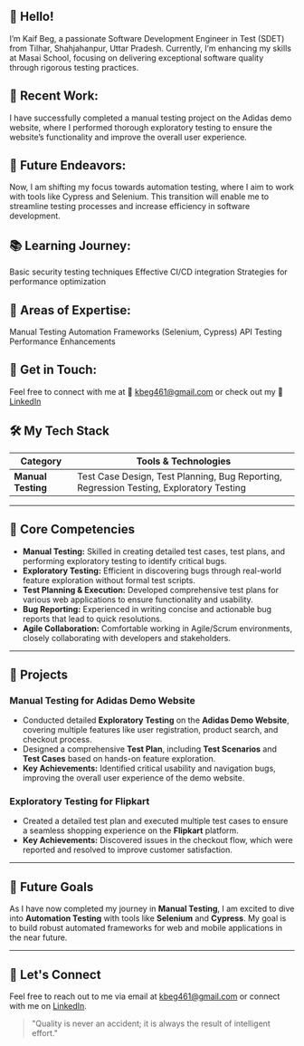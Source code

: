 ## 👋 Hello!
I’m Kaif Beg, a passionate Software Development Engineer in Test (SDET) from Tilhar, Shahjahanpur, Uttar Pradesh. Currently, I’m enhancing my skills at Masai School, focusing on delivering exceptional software quality through rigorous testing practices.

## 🔧 Recent Work:
I have successfully completed a manual testing project on the Adidas demo website, where I performed thorough exploratory testing to ensure the website’s functionality and improve the overall user experience.

## 🚀 Future Endeavors:
Now, I am shifting my focus towards automation testing, where I aim to work with tools like Cypress and Selenium. This transition will enable me to streamline testing processes and increase efficiency in software development.


## 📚 Learning Journey:
Basic security testing techniques
Effective CI/CD integration
Strategies for performance optimization

## 💬 Areas of Expertise:
Manual Testing
Automation Frameworks (Selenium, Cypress)
API Testing
Performance Enhancements

## 📧 Get in Touch:
Feel free to connect with me at 📧 kbeg461@gmail.com or check out my 📧 [LinkedIn](https://www.linkedin.com/in/kaif-beg-49186b281)



## 🛠️ My Tech Stack

| **Category**             | **Tools & Technologies**                                                                            |
|--------------------------|-----------------------------------------------------------------------------------------------------|
| **Manual Testing**       | Test Case Design, Test Planning, Bug Reporting, Regression Testing, Exploratory Testing            |


---

## 🌟 Core Competencies

- **Manual Testing:** Skilled in creating detailed test cases, test plans, and performing exploratory testing to identify critical bugs.
- **Exploratory Testing:** Efficient in discovering bugs through real-world feature exploration without formal test scripts.
- **Test Planning & Execution:** Developed comprehensive test plans for various web applications to ensure functionality and usability.
- **Bug Reporting:** Experienced in writing concise and actionable bug reports that lead to quick resolutions.
- **Agile Collaboration:** Comfortable working in Agile/Scrum environments, closely collaborating with developers and stakeholders.

---

## 🚀 Projects

### **Manual Testing for Adidas Demo Website**
- Conducted detailed **Exploratory Testing** on the **Adidas Demo Website**, covering multiple features like user registration, product search, and checkout process.
- Designed a comprehensive **Test Plan**, including **Test Scenarios** and **Test Cases** based on hands-on feature exploration.
- **Key Achievements:** Identified critical usability and navigation bugs, improving the overall user experience of the demo website.

### **Exploratory Testing for Flipkart**
- Created a detailed test plan and executed multiple test cases to ensure a seamless shopping experience on the **Flipkart** platform.
- **Key Achievements:** Discovered issues in the checkout flow, which were reported and resolved to improve customer satisfaction.

---

## 🔮 Future Goals

As I have now completed my journey in **Manual Testing**, I am excited to dive into **Automation Testing** with tools like **Selenium** and **Cypress**. My goal is to build robust automated frameworks for web and mobile applications in the near future.

---

## 🤝 Let's Connect

Feel free to reach out to me via email at [kbeg461@gmail.com](mailto:kbeg461@gmail.com) or connect with me on [LinkedIn](https://www.linkedin.com/in/kaif-beg-49186b281).

> "Quality is never an accident; it is always the result of intelligent effort."

